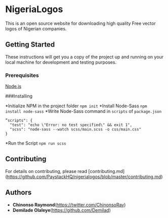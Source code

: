 # NigeriaLogos

This is an open source website for downloading high quality
Free vector logos of Nigerian companies.

## Getting Started

These instructions will get you a copy of the project up and running on your local machine for development and testing purposes. 

### Prerequisites
[Node.js](https://nodejs.org/)

###Installing

*Initialize NPM in the project folder `npm init`
*Install Node-Sass `npm install node-sass`
*Write Node-Sass command in `scripts` of `package.json`

```
”scripts": {
  "test": "echo \"Error: no test specified\" && exit 1",
  "scss": "node-sass --watch scss/main.scss -o css/main.css"
}
```
*Run the Script `npm run scss`

## Contributing

For details on contributing, please read [contributing.md] (https://github.com/PaystackHQ/nigerialogos/blob/master/contributing.md)


## Authors

* **Chinonso Raymond**(https://twitter.com/ChinonsoRay) 
* **Demilade Olaleye**(https://github.com/Demilad)
